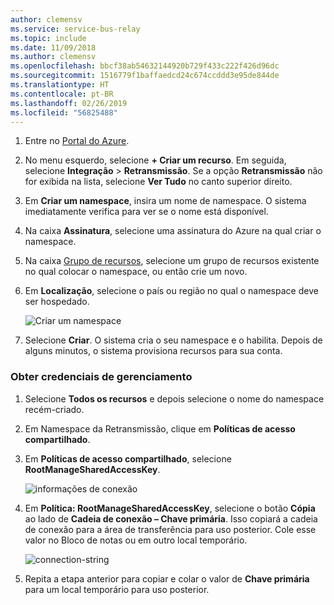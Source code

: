 ```yaml
---
author: clemensv
ms.service: service-bus-relay
ms.topic: include
ms.date: 11/09/2018
ms.author: clemensv
ms.openlocfilehash: bbcf38ab54632144920b729f433c222f426d96dc
ms.sourcegitcommit: 1516779f1baffaedcd24c674ccddd3e95de844de
ms.translationtype: HT
ms.contentlocale: pt-BR
ms.lasthandoff: 02/26/2019
ms.locfileid: "56825488"
---
```

1. Entre no [Portal do Azure][Azure portal].
2. No menu esquerdo, selecione **+ Criar um recurso**. Em seguida, selecione **Integração** > **Retransmissão**. Se a opção **Retransmissão** não for exibida na lista, selecione **Ver Tudo** no canto superior direito. 
3. Em **Criar um namespace**, insira um nome de namespace. O sistema imediatamente verifica para ver se o nome está disponível.
4. Na caixa **Assinatura**, selecione uma assinatura do Azure na qual criar o namespace.
5. Na caixa [Grupo de recursos](../articles/azure-resource-manager/manage-resource-groups-portal.md), selecione um grupo de recursos existente no qual colocar o namespace, ou então crie um novo.  
6. Em **Localização**, selecione o país ou região no qual o namespace deve ser hospedado.
   
    ![Criar um namespace][create-namespace]
7. Selecione **Criar**. O sistema cria o seu namespace e o habilita. Depois de alguns minutos, o sistema provisiona recursos para sua conta.

### <a name="get-management-credentials"></a>Obter credenciais de gerenciamento

1. Selecione **Todos os recursos** e depois selecione o nome do namespace recém-criado.
2. Em Namespace da Retransmissão, clique em **Políticas de acesso compartilhado**.  
3. Em **Políticas de acesso compartilhado**, selecione **RootManageSharedAccessKey**.
   
    ![informações de conexão][connection-info]
4. Em **Política: RootManageSharedAccessKey**, selecione o botão **Cópia** ao lado de **Cadeia de conexão – Chave primária**. Isso copiará a cadeia de conexão para a área de transferência para uso posterior. Cole esse valor no Bloco de notas ou em outro local temporário.
   
    ![connection-string][connection-string]

5. Repita a etapa anterior para copiar e colar o valor de **Chave primária** para um local temporário para uso posterior.  

<!--Image references-->

[create-namespace]: ./media/relay-create-namespace-portal/create-namespace.png
[connection-info]: ./media/relay-create-namespace-portal/connection-info.png
[connection-string]: ./media/relay-create-namespace-portal/connection-string.png
[Azure portal]: https://portal.azure.com
